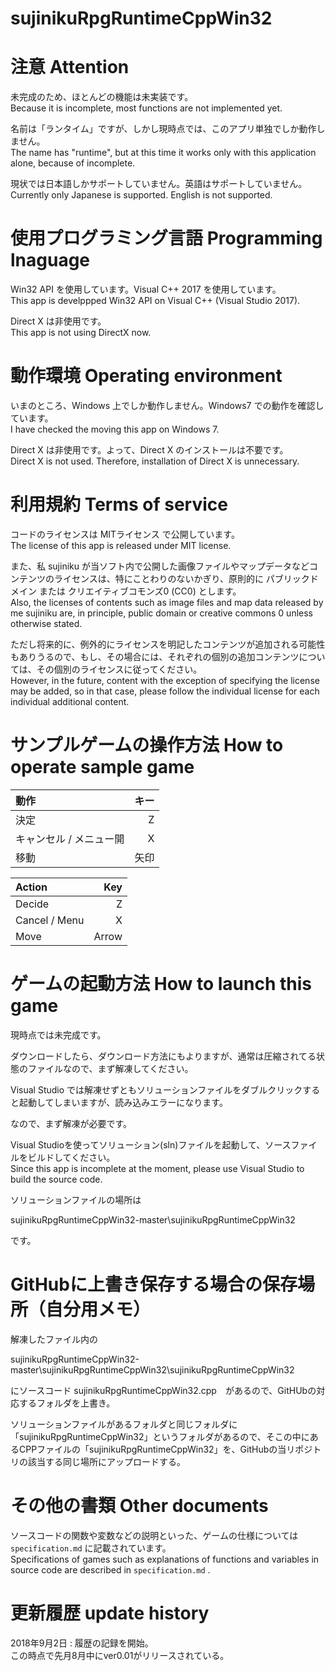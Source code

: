 sujinikuRpgRuntimeCppWin32
====
# 注意 Attention
未完成のため、ほとんどの機能は未実装です。  
Because it is incomplete, most functions are not implemented yet.

名前は「ランタイム」ですが、しかし現時点では、このアプリ単独でしか動作しません。  
The name has "runtime", but at this time it works only with this application alone, because of incomplete.

現状では日本語しかサポートしていません。英語はサポートしていません。  
Currently only Japanese is supported.  English is not supported. 

# 使用プログラミング言語 Programming lnaguage
Win32 API を使用しています。Visual C++ 2017 を使用しています。  
This app is develppped Win32 API on Visual C++ (Visual Studio 2017).

Direct X は非使用です。  
This app is not using DirectX now.


# 動作環境 Operating environment
いまのところ、Windows 上でしか動作しません。Windows7 での動作を確認しています。  
I have checked the moving this app on Windows 7.  

Direct X は非使用です。よって、Direct X のインストールは不要です。  
Direct X is not used. Therefore, installation of Direct X is unnecessary.  

# 利用規約 Terms of service
コードのライセンスは MITライセンス で公開しています。  
The license of this app is released under MIT license.  

また、私 sujiniku が当ソフト内で公開した画像ファイルやマップデータなどコンテンツのライセンスは、特にことわりのないかぎり、原則的に パブリックドメイン または クリエイティブコモンズ0 (CC0) とします。  
Also, the licenses of contents such as image files and map data released by me sujiniku are, in principle, public domain or creative commons 0 unless otherwise stated.  

ただし将来的に、例外的にライセンスを明記したコンテンツが追加される可能性もありうるので、もし、その場合には、それぞれの個別の追加コンテンツについては、その個別のライセンスに従ってください。  
However, in the future, content with the exception of specifying the license may be added, so in that case, please follow the individual license for each individual additional content.  

# サンプルゲームの操作方法 How to operate sample game

動作       |キー  |
:---------|----:|
決定       |Z   |
キャンセル / メニュー開  |X    |
移動      |矢印  |

Action       |Key  |
:---------|----:|
Decide       |Z   |
Cancel / Menu  |X    |
Move      |Arrow  |

# ゲームの起動方法 How to launch this game
現時点では未完成です。

ダウンロードしたら、ダウンロード方法にもよりますが、通常は圧縮されてる状態のファイルなので、まず解凍してください。

Visual Studio では解凍せずともソリューションファイルをダブルクリックすると起動してしまいますが、読み込みエラーになります。

なので、まず解凍が必要です。


Visual Studioを使ってソリューション(sln)ファイルを起動して、ソースファイルをビルドしてください。  
Since this app is incomplete at the moment, please use Visual Studio to build the source code.  

ソリューションファイルの場所は

sujinikuRpgRuntimeCppWin32-master\sujinikuRpgRuntimeCppWin32

です。

# GitHubに上書き保存する場合の保存場所（自分用メモ）
解凍したファイル内の

sujinikuRpgRuntimeCppWin32-master\sujinikuRpgRuntimeCppWin32\sujinikuRpgRuntimeCppWin32

にソースコード sujinikuRpgRuntimeCppWin32.cpp　があるので、GitHUbの対応するフォルダを上書き。

ソリューションファイルがあるフォルダと同じフォルダに「sujinikuRpgRuntimeCppWin32」というフォルダがあるので、そこの中にあるCPPファイルの「sujinikuRpgRuntimeCppWin32」を、GitHubの当リポジトリの該当する同じ場所にアップロードする。


# その他の書類 Other documents
ソースコードの関数や変数などの説明といった、ゲームの仕様については `specification.md` に記載されています。  
Specifications of games such as explanations of functions and variables in source code are described in `specification.md` .  

# 更新履歴 update history
2018年9月2日 : 履歴の記録を開始。  
この時点で先月8月中にver0.01がリリースされている。
